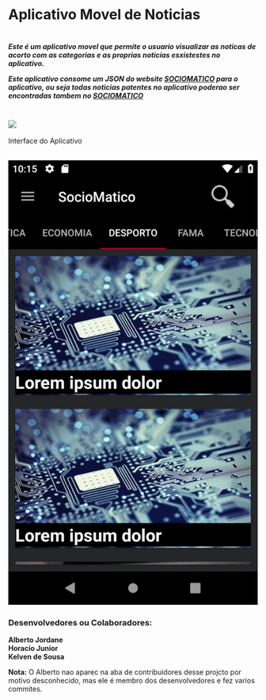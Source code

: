 <h1>Aplicativo Movel de Noticias<h1>
<h5>Este é um aplicativo movel que permite o usuario visualizar as noticas de acorto com as categorias e as proprias noticias esxistestes
no aplicativo.
<p>Este aplicativo consome um <strong>JSON</strong> do website <a href="sociomatico.com">SOCIOMATICO</a> para o aplicativo, ou seja
todas noticias patentes no aplicativo poderao ser encontradas tambem no <a href="sociomatico.com">SOCIOMATICO</a></p></h5>
<br>
<img src="https://user-images.githubusercontent.com/38478347/47970891-1afb3680-e040-11e8-9137-e2a683ec55c9.PNG">
<br>
<p>Interface do Aplicativo</p>
<br>
<img src="https://github.com/HoracioJunior/ProgramacaoMovelWork/blob/master/Screenshot_1539245730.png">
<br>
<h3>Desenvolvedores ou Colaboradores:</h3>
<strong>Alberto Jordane</strong><br>
<strong>Horacio Junior</strong><br>
<strong>Kelven de Sousa</strong><br>

<strong>Nota:</strong> O Alberto nao aparec na aba de contribuidores desse projcto por motivo desconhecido, mas ele é membro dos desenvolvedores e fez varios commites.
